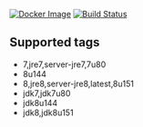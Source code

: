 [![Docker Image](https://img.shields.io/badge/docker%20image-available-green.svg)](https://hub.docker.com/r/bestwu/java/)
[![Build Status](https://travis-ci.org/bestwu/docker-java.svg?branch=master)](https://travis-ci.org/bestwu/docker-java)

## Supported tags

* 7,jre7,server-jre7,7u80
* 8u144
* 8,jre8,server-jre8,latest,8u151
* jdk7,jdk7u80
* jdk8u144
* jdk8,jdk8u151